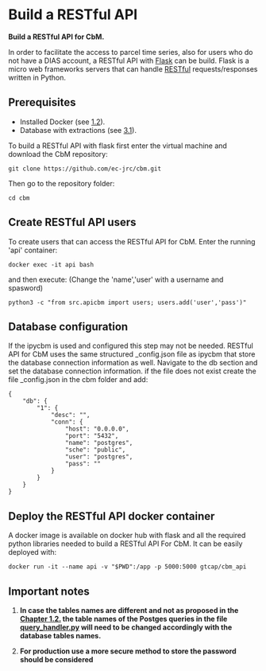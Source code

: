 # Build a RESTful API

**Build a RESTful API for CbM.**

In order to facilitate the access to parcel time series, also for users who do not have a DIAS account, a RESTful API with [Flask](https://www.fullstackpython.com/flask.html) can be build. Flask is a micro web frameworks servers that can handle [RESTful](https://en.wikipedia.org/wiki/Representational_state_transfer) requests/responses written in Python.

## Prerequisites

 - Installed Docker (see [1.2](https://jrc-cbm.readthedocs.io/en/latest/prerequisites.html)).
 - Database with extractions (see [3.1](https://jrc-cbm.readthedocs.io/en/latest/parcel_extraction.html)).

To build a RESTful API with flask first enter the virtual machine and download the CbM repository:

    git clone https://github.com/ec-jrc/cbm.git

Then go to the repository folder:

    cd cbm


## Create RESTful API users

To create users that can access the RESTful API for CbM. Enter the running 'api' container:

    docker exec -it api bash

and then execute: (Change the 'name','user' with a username and spasword)

    python3 -c "from src.apicbm import users; users.add('user','pass')"


## Database configuration

If the ipycbm is used and configured this step may not be needed.
RESTful API for CbM uses the same structured _config.json file as ipycbm that store the database connection information as well.
Navigate to the db section and set the database connection information. if the file does not exist create the file _config.json in the cbm folder and add:

    {
        "db": {
            "1": {
                "desc": "",
                "conn": {
                    "host": "0.0.0.0",
                    "port": "5432",
                    "name": "postgres",
                    "sche": "public",
                    "user": "postgres",
                    "pass": ""
                }
            }
        }
    }


## Deploy the RESTful API docker container

A docker image is available on docker hub with flask and all the required python libraries needed to build a RESTful API For CbM. It can be easily deployed with:

    docker run -it --name api -v "$PWD":/app -p 5000:5000 gtcap/cbm_api

## Important notes

1. **In case the tables names are different and not as proposed in the [Chapter 1.2.](https://github.com/ec-jrc/cbm/wiki/1.2.-Pre-Requirements.-Installation-instructions-for-the-required-tools-used-for-CbM-development.) the table names of the Postges queries in the file [query_handler.py](https://github.com/ec-jrc/cbm/blob/main/cbm/api/query_handler.py) will need to be changed accordingly with the database tables names.**

2. **For production use a more secure method to store the password should be considered**
